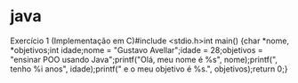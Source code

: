 # java

Exercício 1 (Implementação em C)#include <stdio.h>int main() {char *nome, *objetivos;int idade;nome = "Gustavo Avellar";idade = 28;objetivos  = "ensinar POO usando Java";printf("Olá, meu nome é %s", nome);printf(", tenho %i anos", idade);printf(" e o meu objetivo é %s.", objetivos);return 0;}
